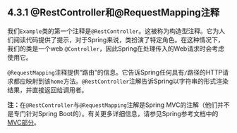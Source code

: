 <h2>4.3.1 @RestController和@RequestMapping注释</h2>

我们```Example```类的第一个注释是```@RestController```。这被称为构造型注释。它为人们阅读代码提供了提示，对于Spring来说，类扮演了特定角色。在这种情况下，我们的类是一个web ```@Controller```，因此Spring在处理传入的Web请求时会考虑使用它。

```@RequestMapping```注释提供“路由”的信息。它告诉Spring任何具有```/```路径的HTTP请求都应映射到该```home```方法。```@RestController```注解告诉Spring以字符串的形式渲染结果，并直接返回给调用者。

<b>注：</b>在```@RestController```与```@RequestMapping```注解是Spring MVC的注解（他们并不是专门针对Spring Boot的）。有关更多详细信息，请参见Spring参考文档中的[MVC部分](https://docs.spring.io/spring/docs/5.2.1.RELEASE/spring-framework-reference/web.html#mvc)。
